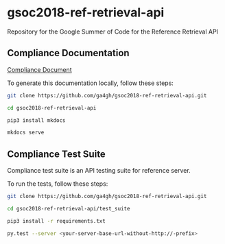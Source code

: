 # gsoc2018-ref-retrieval-api
Repository for the Google Summer of Code for the Reference Retrieval API

## Compliance Documentation
[Compliance Document](http://compliancedoc.readthedocs.io/en/latest/)

To generate this documentation locally, follow these steps:  
```bash
git clone https://github.com/ga4gh/gsoc2018-ref-retrieval-api.git

cd gsoc2018-ref-retrieval-api

pip3 install mkdocs  

mkdocs serve
```

## Compliance Test Suite
Compliance test suite is an API testing suite for reference server.

To run the tests, follow these steps:
```bash
git clone https://github.com/ga4gh/gsoc2018-ref-retrieval-api.git

cd gsoc2018-ref-retrieval-api/test_suite

pip3 install -r requirements.txt

py.test --server <your-server-base-url-without-http://-prefix>
```
